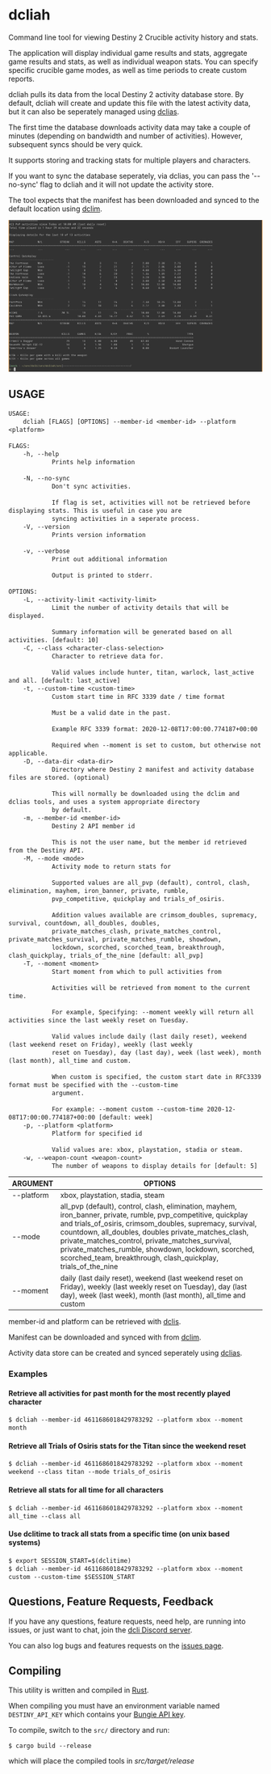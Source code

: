 # dcliah

Command line tool for viewing Destiny 2 Crucible activity history and stats.

The application will display individual game results and stats, aggregate game results and stats, as well as individual weapon stats. You can specify specific crucible game modes, as well as time periods to create custom reports.

dcliah pulls its data from the local Destiny 2 activity database store. By default, dcliah will create and update this file with the latest activity data, but it can also be seperately managed using [dclias](https://github.com/mikechambers/dcli/tree/main/src/dclias).

The first time the database downloads activity data may take a couple of minutes (depending on bandwidth and number of activities). However, subsequent syncs should be very quick.

It supports storing and tracking stats for multiple players and characters.

If you want to sync the database seperately, via dclias, you can pass the '--no-sync' flag to dcliah and it will not update the activity store.

The tool expects that the manifest has been downloaded and synced to the default location using [dclim](https://github.com/mikechambers/dcli/tree/main/src/dclim).

[![Image of dcliah](../../images/dcliah_sm.png)](../../images/dcliah.png)

## USAGE
```
USAGE:
    dcliah [FLAGS] [OPTIONS] --member-id <member-id> --platform <platform>

FLAGS:
    -h, --help       
            Prints help information

    -N, --no-sync    
            Don't sync activities.
            
            If flag is set, activities will not be retrieved before displaying stats. This is useful in case you are
            syncing activities in a seperate process.
    -V, --version    
            Prints version information

    -v, --verbose    
            Print out additional information
            
            Output is printed to stderr.

OPTIONS:
    -L, --activity-limit <activity-limit>      
            Limit the number of activity details that will be displayed.
            
            Summary information will be generated based on all activities. [default: 10]
    -C, --class <character-class-selection>    
            Character to retrieve data for.
            
            Valid values include hunter, titan, warlock, last_active and all. [default: last_active]
    -t, --custom-time <custom-time>            
            Custom start time in RFC 3339 date / time format
            
            Must be a valid date in the past.
            
            Example RFC 3339 format: 2020-12-08T17:00:00.774187+00:00
            
            Required when --moment is set to custom, but otherwise not applicable.
    -D, --data-dir <data-dir>                  
            Directory where Destiny 2 manifest and activity database files are stored. (optional)
            
            This will normally be downloaded using the dclim and dclias tools, and uses a system appropriate directory
            by default.
    -m, --member-id <member-id>                
            Destiny 2 API member id
            
            This is not the user name, but the member id retrieved from the Destiny API.
    -M, --mode <mode>                          
            Activity mode to return stats for
            
            Supported values are all_pvp (default), control, clash, elimination, mayhem, iron_banner, private, rumble,
            pvp_competitive, quickplay and trials_of_osiris.
            
            Addition values available are crimsom_doubles, supremacy, survival, countdown, all_doubles, doubles,
            private_matches_clash, private_matches_control, private_matches_survival, private_matches_rumble, showdown,
            lockdown, scorched, scorched_team, breakthrough, clash_quickplay, trials_of_the_nine [default: all_pvp]
    -T, --moment <moment>                      
            Start moment from which to pull activities from
            
            Activities will be retrieved from moment to the current time.
            
            For example, Specifying: --moment weekly will return all activities since the last weekly reset on Tuesday.
            
            Valid values include daily (last daily reset), weekend (last weekend reset on Friday), weekly (last weekly
            reset on Tuesday), day (last day), week (last week), month (last month), all_time and custom.
            
            When custom is specified, the custom start date in RFC3339 format must be specified with the --custom-time
            argument.
            
            For example: --moment custom --custom-time 2020-12-08T17:00:00.774187+00:00 [default: week]
    -p, --platform <platform>                  
            Platform for specified id
            
            Valid values are: xbox, playstation, stadia or steam.
    -w, --weapon-count <weapon-count>          
            The number of weapons to display details for [default: 5]
```


| ARGUMENT | OPTIONS |
|---|---|
| --platform | xbox, playstation, stadia, steam |
| --mode | all_pvp (default), control, clash, elimination, mayhem, iron_banner, private, rumble, pvp_competitive, quickplay and trials_of_osiris, crimsom_doubles, supremacy, survival, countdown, all_doubles, doubles private_matches_clash, private_matches_control, private_matches_survival, private_matches_rumble, showdown, lockdown, scorched, scorched_team, breakthrough, clash_quickplay, trials_of_the_nine |
| --moment | daily (last daily reset), weekend (last weekend reset on Friday), weekly (last weekly reset on Tuesday), day (last day), week (last week), month (last month), all_time and custom |


member-id and platform can be retrieved with [dclis](https://github.com/mikechambers/dcli/tree/main/src/dclis).   
   
Manifest can be downloaded and synced with from [dclim](https://github.com/mikechambers/dcli/tree/main/src/dclim).

Activity data store can be created and synced seperately using [dclias](https://github.com/mikechambers/dcli/tree/main/src/dclias).

### Examples

#### Retrieve all activities for past month for the most recently played character

```
$ dcliah --member-id 4611686018429783292 --platform xbox --moment month
```

#### Retrieve all Trials of Osiris stats for the Titan since the weekend reset

```
$ dcliah --member-id 4611686018429783292 --platform xbox --moment weekend --class titan --mode trials_of_osiris
```

#### Retrieve all stats for all time for all characters

```
$ dcliah --member-id 4611686018429783292 --platform xbox --moment all_time --class all
```

#### Use dclitime to track all stats from a specific time (on unix based systems)

```
$ export SESSION_START=$(dclitime)
$ dcliah --member-id 4611686018429783292 --platform xbox --moment custom --custom-time $SESSION_START
```


## Questions, Feature Requests, Feedback

If you have any questions, feature requests, need help, are running into issues, or just want to chat, join the [dcli Discord server](https://discord.gg/2Y8bV2Mq3p).

You can also log bugs and features requests on the [issues page](https://github.com/mikechambers/dcli/issues).


## Compiling

This utility is written and compiled in [Rust](https://www.rust-lang.org/).

When compiling you must have an environment variable named `DESTINY_API_KEY` which contains your [Bungie API key](https://www.bungie.net/en/Application).

To compile, switch to the `src/` directory and run:

```
$ cargo build --release
```

which will place the compiled tools in *src/target/release*
